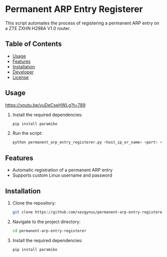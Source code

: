 # Permanent ARP Entry Registerer

This script automates the process of registering a permanent ARP entry on a ZTE ZXHN H298A V1.0 router.

## Table of Contents
- [Usage](#usage)
- [Features](#features)
- [Installation](#installation)
- [Developer](#developer)
- [License](#license)

## Usage
https://youtu.be/vuDeCseHWLg?t=789
1. Install the required dependencies:

   ```bash
   pip install paramiko
   
2. Run the script:

   ```bash
   python permanent_arp_entry_registerer.py <host_ip_or_name> <port> <ssh_username> <ssh_password> <arp_ip> <arp_mac> <linux_user> <linux_password>
   
## Features

- Automatic registration of a permanent ARP entry
-  Supports custom Linux username and password

## Installation

1. Clone the repository:

   ```bash
   git clone https://github.com/sezgynus/permanent-arp-entry-registerer.git
   
2. Navigate to the project directory:

   ```bash
   cd permanent-arp-entry-registerer

3. Install the required dependencies:

   ```bash
   pip install paramiko
